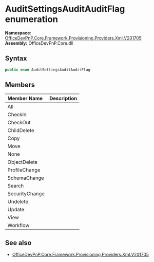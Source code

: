 # AuditSettingsAuditAuditFlag  enumeration
  

**Namespace:** [OfficeDevPnP.Core.Framework.Provisioning.Providers.Xml.V201705](OfficeDevPnP.Core.Framework.Provisioning.Providers.Xml.V201705.md)  
**Assembly:** OfficeDevPnP.Core.dll  
## Syntax
```C#
public enum AuditSettingsAuditAuditFlag
```
## Members
|**Member Name**|**Description**|
|:-----|:-----|
| All | 
| CheckIn | 
| CheckOut | 
| ChildDelete | 
| Copy | 
| Move | 
| None | 
| ObjectDelete | 
| ProfileChange | 
| SchemaChange | 
| Search | 
| SecurityChange | 
| Undelete | 
| Update | 
| View | 
| Workflow | 

## See also
- [OfficeDevPnP.Core.Framework.Provisioning.Providers.Xml.V201705](OfficeDevPnP.Core.Framework.Provisioning.Providers.Xml.V201705.md)
